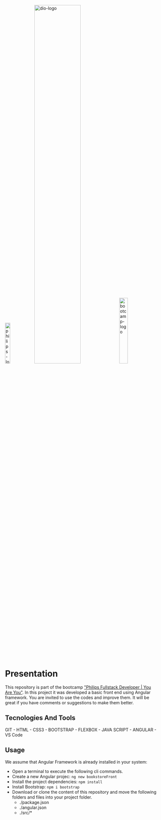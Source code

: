 
<div>
  <img src="./MyWebSite/.img/philips-footer-logo.jpg" alt="philips-logo" width="18.5%" align-self="center" margin="0px">
  <img src="./MyWebSite/.img/dio-make-the-change.jpg" alt="dio-logo" width="55%" align-self="center" margin="0px"> 
  <img src="./MyWebSite/.img/PhilipsDioBootCampLogo.jpg" alt="bootcamp-logo" width="23.5%" align-self="center" margin="0px"> 
</div>

# Presentation
This repository is part of the bootcamp ["Philips Fullstack Developer | You Are You"](https://web.dio.me/home). In this project it was developed a basic front end using Angular framework. You are invited to use the codes and improve them. It will be great if you have comments or suggestions to make them better. 

## Tecnologies And Tools
GIT - HTML - CSS3 - BOOTSTRAP - FLEXBOX - JAVA SCRIPT - ANGULAR - VS Code

## Usage
We assume that Angular Framework is already installed in your system:
- Open a terminal to execute the following cli commands.
- Create a new Angular projec:
  `ng new bookstoreFront`
- Install the project dependencies:
  `npm install`
- Install Bootstrap:
  `npm i bootstrap` 
- Download or clone the content of this repository and move the following folders and files into your project folder.
  - ./package.json
  - ./angular.json
  - ./src/*
   